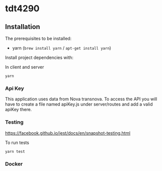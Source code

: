 # tdt4290

## Installation

The prerequisites to be installed:
* yarn (`brew install yarn` / `apt-get install yarn`)

Install project dependencies with:

In client and server

```
yarn
```

### Api Key
This application uses data from Nova transnova. To access the API you will have to create a file named apiKey.js under server/routes and add a valid apiKey there. 

### Testing
https://facebook.github.io/jest/docs/en/snapshot-testing.html

To run tests 
```
yarn test
```

### Docker



